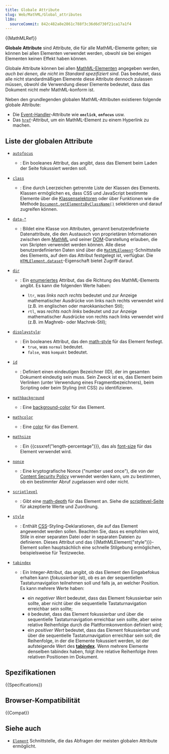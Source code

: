 ```yaml
---
title: Globale Attribute
slug: Web/MathML/Global_attributes
l10n:
  sourceCommit: 842c482a8e2861c788f3c36d6d730f21ca17a1f4
---
```


{{MathMLRef}}

**Globale Attribute** sind Attribute, die für alle MathML-Elemente gelten; sie können bei allen Elementen verwendet werden, obwohl sie bei einigen Elementen keinen Effekt haben können.

Globale Attribute können bei allen [MathML-Elementen](/de/docs/Web/MathML/Element) angegeben werden, _auch bei denen, die nicht im Standard spezifiziert sind_. Das bedeutet, dass alle nicht standardmäßigen Elemente diese Attribute dennoch zulassen müssen, obwohl die Verwendung dieser Elemente bedeutet, dass das Dokument nicht mehr MathML-konform ist.

Neben den grundlegenden globalen MathML-Attributen existieren folgende globale Attribute:

- Die [Event-Handler](/de/docs/Web/Events/Event_handlers)-Attribute wie **`onclick`**, **`onfocus`** usw.
- Das [`href`](/de/docs/Web/MathML/Global_attributes/href)-Attribut, um ein MathML-Element zu einem Hyperlink zu machen.

## Liste der globalen Attribute

- [`autofocus`](/de/docs/Web/HTML/Global_attributes/autofocus)

  - : Ein booleanes Attribut, das angibt, dass das Element beim Laden der Seite fokussiert werden soll.

- [`class`](/de/docs/Web/HTML/Global_attributes/class)

  - : Eine durch Leerzeichen getrennte Liste der Klassen des Elements. Klassen ermöglichen es, dass CSS und JavaScript bestimmte Elemente über die [Klassenselektoren](/de/docs/Web/CSS/Class_selectors) oder über Funktionen wie die Methode [`Document.getElementsByClassName()`](/de/docs/Web/API/Document/getElementsByClassName) selektieren und darauf zugreifen können.

- [`data-*`](/de/docs/Web/HTML/Global_attributes/data-*)

  - : Bildet eine Klasse von Attributen, genannt benutzerdefinierte Datenattribute, die den Austausch von proprietären Informationen zwischen dem [MathML](/de/docs/Web/MathML) und seiner [DOM](/de/docs/Glossary/DOM)-Darstellung erlauben, die von Skripten verwendet werden können. Alle diese benutzerdefinierten Daten sind über die [`MathMLElement`](/de/docs/Web/API/MathMLElement)-Schnittstelle des Elements, auf dem das Attribut festgelegt ist, verfügbar. Die [`HTMLElement.dataset`](/de/docs/Web/API/HTMLElement/dataset)-Eigenschaft bietet Zugriff darauf.

- [`dir`](/de/docs/Web/MathML/Global_attributes/dir)

  - : Ein [enumeriertes](/de/docs/Glossary/Enumerated) Attribut, das die Richtung des MathML-Elements angibt. Es kann die folgenden Werte haben:

    - `ltr`, was _links nach rechts_ bedeutet und zur Anzeige mathematischer Ausdrücke von links nach rechts verwendet wird (z.B. im englischen oder marokkanischen Stil);
    - `rtl`, was _rechts nach links_ bedeutet und zur Anzeige mathematischer Ausdrücke von rechts nach links verwendet wird (z.B. im Maghreb- oder Machrek-Stil);

- [`displaystyle`](/de/docs/Web/MathML/Global_attributes/displaystyle):

  - : Ein booleanes Attribut, das den [math-style](/de/docs/Web/CSS/math-style) für das Element festlegt.
    - `true`, was `normal` bedeutet.
    - `false`, was `kompakt` bedeutet.

- [`id`](/de/docs/Web/HTML/Global_attributes/id)

  - : Definiert einen eindeutigen Bezeichner (ID), der im gesamten Dokument eindeutig sein muss. Sein Zweck ist es, das Element beim Verlinken (unter Verwendung eines Fragmentbezeichners), beim Scripting oder beim Styling (mit CSS) zu identifizieren.

- [`mathbackground`](/de/docs/Web/MathML/Global_attributes/mathbackground)

  - : Eine [background-color](/de/docs/Web/CSS/background-color) für das Element.

- [`mathcolor`](/de/docs/Web/MathML/Global_attributes/mathcolor)

  - : Eine [color](/de/docs/Web/CSS/color) für das Element.

- [`mathsize`](/de/docs/Web/MathML/Global_attributes/mathsize)

  - : Ein {{cssxref("length-percentage")}}, das als [font-size](/de/docs/Web/CSS/font-size) für das Element verwendet wird.

- [`nonce`](/de/docs/Web/HTML/Global_attributes/nonce)

  - : Eine kryptografische Nonce ("number used once"), die von der [Content Security Policy](/de/docs/Web/HTTP/CSP) verwendet werden kann, um zu bestimmen, ob ein bestimmter Abruf zugelassen wird oder nicht.

- [`scriptlevel`](/de/docs/Web/MathML/Global_attributes/scriptlevel)

  - : Gibt eine [math-depth](/de/docs/Web/CSS/math-depth) für das Element an. Siehe die [scriptlevel-Seite](/de/docs/Web/MathML/Global_attributes/scriptlevel#values) für akzeptierte Werte und Zuordnung.

- [`style`](/de/docs/Web/HTML/Global_attributes/style)

  - : Enthält [CSS](/de/docs/Web/CSS)-Styling-Deklarationen, die auf das Element angewendet werden sollen. Beachten Sie, dass es empfohlen wird, Stile in einer separaten Datei oder in separaten Dateien zu definieren. Dieses Attribut und das {{MathMLElement("style")}}-Element sollen hauptsächlich eine schnelle Stilgebung ermöglichen, beispielsweise für Testzwecke.

- [`tabindex`](/de/docs/Web/HTML/Global_attributes/tabindex)

  - : Ein Integer-Attribut, das angibt, ob das Element den Eingabefokus erhalten kann (_fokussierbar_ ist), ob es an der sequentiellen Tastaturnavigation teilnehmen soll und falls ja, an welcher Position. Es kann mehrere Werte haben:

    - ein _negativer Wert_ bedeutet, dass das Element fokussierbar sein sollte, aber nicht über die sequentielle Tastaturnavigation erreichbar sein sollte;
    - `0` bedeutet, dass das Element fokussierbar und über die sequentielle Tastaturnavigation erreichbar sein sollte, aber seine relative Reihenfolge durch die Plattformkonvention definiert wird;
    - ein _positiver Wert_ bedeutet, dass das Element fokussierbar und über die sequentielle Tastaturnavigation erreichbar sein soll; die Reihenfolge, in der die Elemente fokussiert werden, ist der aufsteigende Wert des [**tabindex**](#tabindex). Wenn mehrere Elemente denselben tabindex haben, folgt ihre relative Reihenfolge ihren relativen Positionen im Dokument.

## Spezifikationen

{{Specifications}}

## Browser-Kompatibilität

{{Compat}}

## Siehe auch

- [`Element`](/de/docs/Web/API/Element) Schnittstelle, die das Abfragen der meisten globalen Attribute ermöglicht.

